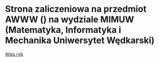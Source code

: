 # Strona zaliczeniowa na przedmiot AWWW () na wydziale MIMUW (Matematyka, Informatyka i Mechanika Uniwersytet Wędkarski)

[Atlas ryb](https://rybyswiata.pl/atlas-ryb/#gref)